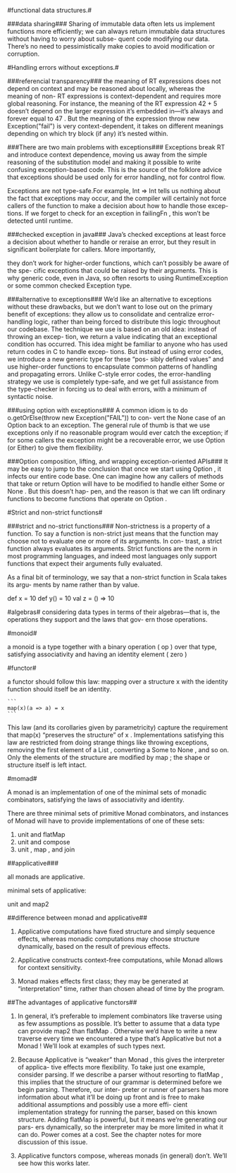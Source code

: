 #functional data structures.#

###data sharing###
Sharing of immutable data often lets us implement functions more efficiently;
we can always return immutable data structures without having to worry about subse-
quent code modifying our data. There’s no need to pessimistically make copies to
avoid modification or corruption.


#Handling errors without exceptions.#

###referencial transparency###
the meaning of RT expressions does not depend on context and may be reasoned about locally, 
whereas the meaning of non- RT expressions is context-dependent and requires more global reasoning.
For instance, the meaning of the RT expression 42 + 5 doesn’t depend on the larger expression it’s embedded
in—it’s always and forever equal to 47 . But the meaning of the expression throw new
Exception("fail") is very context-dependent, it takes on different meanings depending on which try block (if any) 
it’s nested within.

###There are two main problems with exceptions###
Exceptions break RT and introduce context dependence, moving us away from the simple reasoning of the substitution model 
and making it possible to write confusing exception-based code. This is the source of the folklore advice
that exceptions should be used only for error handling, not for control flow.

Exceptions are not type-safe.For example, Int => Int tells us nothing
about the fact that exceptions may occur, and the compiler will certainly not
force callers of the function to make a decision about how to handle those excep-
tions. If we forget to check for an exception in failingFn , this won’t be detected
until runtime.

###checked exception in java###
Java’s checked exceptions at least force a decision about whether to handle or
reraise an error, but they result in significant boilerplate for callers. More importantly,

they don’t work for higher-order functions, which can’t possibly be aware of the spe-
cific exceptions that could be raised by their arguments.
This is why generic code, even in Java, so often resorts to using RuntimeException or some 
common checked Exception type.

###alternative to exceptions###
We’d like an alternative to exceptions without these drawbacks, but we don’t want to
lose out on the primary benefit of exceptions: they allow us to consolidate and centralize
error-handling logic, rather than being forced to distribute this logic throughout our
codebase. The technique we use is based on an old idea: instead of throwing an excep-
tion, we return a value indicating that an exceptional condition has occurred. This
idea might be familiar to anyone who has used return codes in C to handle excep-
tions. But instead of using error codes, we introduce a new generic type for these “pos-
sibly defined values” and use higher-order functions to encapsulate common patterns
of handling and propagating errors. Unlike C-style error codes, the error-handling
strategy we use is completely type-safe, and we get full assistance from the type-checker in
forcing us to deal with errors, with a minimum of syntactic noise.



###using option with exceptions###
A common idiom is to do o.getOrElse(throw new Exception("FAIL")) to con-
vert the None case of an Option back to an exception. The general rule of thumb is
that we use exceptions only if no reasonable program would ever catch the exception;
if for some callers the exception might be a recoverable error, we use Option (or
Either) to give them flexibility.


###Option composition, lifting, and wrapping exception-oriented APIs###
It may be easy to jump to the conclusion that once we start using Option , it infects our
entire code base. One can imagine how any callers of methods that take or return
Option will have to be modified to handle either Some or None . But this doesn’t hap-
pen, and the reason is that we can lift ordinary functions to become functions that
operate on Option .


#Strict and non-strict functions#

###strict and no-strict functions###
Non-strictness is a property of a function. To say a function is non-strict just means
that the function may choose not to evaluate one or more of its arguments. In con-
trast, a strict function always evaluates its arguments. Strict functions are the norm in
most programming languages, and indeed most languages only support functions
that expect their arguments fully evaluated.

As a final bit of terminology, we say that a non-strict function in Scala takes its argu-
ments by name rather than by value.

def x = 10
def y() = 10
val z = () => 10


#algebras#
considering data types in terms of their algebras—that is, the operations they support and the laws that gov-
ern those operations.

#monoid#

a monoid is a type together with a binary operation ( op ) over that type, satisfying associativity and having an identity element ( zero )


#functor#

a functor should follow this law: mapping over a structure x with the identity function should itself be an identity.

	```
	map(x)(a => a) = x
	```

This law (and its corollaries given by parametricity) capture the requirement that map(x) “preserves the structure” of x . 
Implementations satisfying this law are restricted from doing strange things like throwing exceptions, 
removing the first element of a List , converting a Some to None , and so on. 
Only the elements of the structure are modified by map ; the shape or structure itself is left intact.



#momad#

A monad is an implementation of one of the minimal sets of monadic combinators, satisfying the laws of associativity and identity.

There are three minimal sets of primitive Monad combinators, and instances of Monad will have to provide implementations of one of these sets:

1) unit and flatMap
2) unit and compose
3) unit , map , and join

##applicative###

all monads are applicative.

minimal sets of applicative:

unit and map2


##difference between monad and applicative##

1) Applicative computations have fixed structure and simply sequence effects,
whereas monadic computations may choose structure dynamically, based on
the result of previous effects.

2) Applicative constructs context-free computations, while Monad allows for context
sensitivity.

3) Monad makes effects first class; they may be generated at “interpretation” time,
rather than chosen ahead of time by the program.


##The advantages of applicative functors##

1) In general, it’s preferable to implement combinators like traverse using as few
assumptions as possible. It’s better to assume that a data type can provide map2
than flatMap . Otherwise we’d have to write a new traverse every time we
encountered a type that’s Applicative but not a Monad ! We’ll look at examples
of such types next.

2) Because Applicative is “weaker” than Monad , this gives the interpreter of applica-
tive effects more flexibility. To take just one example, consider parsing. If we
describe a parser without resorting to flatMap , this implies that the structure of
our grammar is determined before we begin parsing. Therefore, our inter-
preter or runner of parsers has more information about what it’ll be doing up
front and is free to make additional assumptions and possibly use a more effi-
cient implementation strategy for running the parser, based on this known
structure. Adding flatMap is powerful, but it means we’re generating our pars-
ers dynamically, so the interpreter may be more limited in what it can do. Power
comes at a cost. See the chapter notes for more discussion of this issue.

3) Applicative functors compose, whereas monads (in general) don’t. We’ll see
how this works later.
